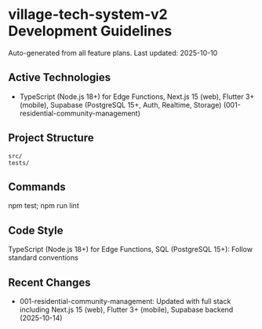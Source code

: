 ﻿# village-tech-system-v2 Development Guidelines

Auto-generated from all feature plans. Last updated: 2025-10-10

## Active Technologies
- TypeScript (Node.js 18+) for Edge Functions, Next.js 15 (web), Flutter 3+ (mobile), Supabase (PostgreSQL 15+, Auth, Realtime, Storage) (001-residential-community-management)

## Project Structure
```
src/
tests/
```

## Commands
npm test; npm run lint

## Code Style
TypeScript (Node.js 18+) for Edge Functions, SQL (PostgreSQL 15+): Follow standard conventions

## Recent Changes
- 001-residential-community-management: Updated with full stack including Next.js 15 (web), Flutter 3+ (mobile), Supabase backend (2025-10-14)

<!-- MANUAL ADDITIONS START -->
<!-- MANUAL ADDITIONS END -->
